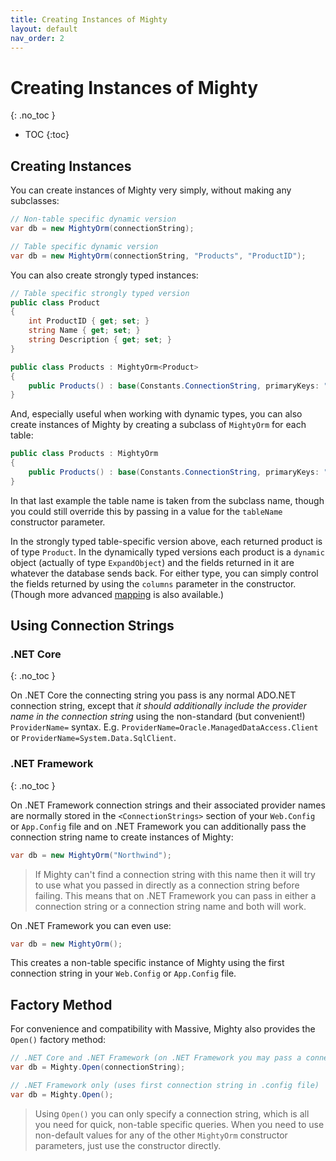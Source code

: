 ```yaml
---
title: Creating Instances of Mighty
layout: default
nav_order: 2
---
```


# Creating Instances of Mighty
{: .no_toc }

- TOC
{:toc}

## Creating Instances

You can create instances of Mighty very simply, without making any subclasses:

```c#
// Non-table specific dynamic version
var db = new MightyOrm(connectionString);
```

```c#
// Table specific dynamic version
var db = new MightyOrm(connectionString, "Products", "ProductID");
```

You can also create strongly typed instances:

```c#
// Table specific strongly typed version
public class Product
{
    int ProductID { get; set; }
    string Name { get; set; }
    string Description { get; set; }
}

public class Products : MightyOrm<Product>
{
    public Products() : base(Constants.ConnectionString, primaryKeys: "ProductID") { }
}
```

And, especially useful when working with dynamic types, you can also create instances of Mighty by creating a subclass of `MightyOrm` for each table:

```c#
public class Products : MightyOrm
{
    public Products() : base(Constants.ConnectionString, primaryKeys: "ProductID") {}
}
```

In that last example the table name is taken from the subclass name, though you could still override this by passing in a value for the `tableName` constructor parameter.

In the strongly typed table-specific version above, each returned product is of type `Product`. In the dynamically typed versions each product is a `dynamic` object (actually of type `ExpandObject`) and the fields returned in it are whatever the database sends back. For either type, you can simply control the fields returned by using the `columns` parameter in the constructor. (Though more advanced [mapping](database-mapping) is also available.)

## Using Connection Strings

### .NET Core
{: .no_toc }

On .NET Core the connecting string you pass is any normal ADO.NET connection string, except that *it should additionally include the provider name in the connection string* using the non-standard (but convenient!) `ProviderName=` syntax. E.g. `ProviderName=Oracle.ManagedDataAccess.Client` or  `ProviderName=System.Data.SqlClient`.

### .NET Framework
{: .no_toc }

On .NET Framework connection strings and their associated provider names are normally stored in the `<ConnectionStrings>` section of your `Web.Config` or `App.Config` file and on .NET Framework you can additionally pass the connection string name to create instances of Mighty:

```c#
var db = new MightyOrm("Northwind");
```

> If Mighty can't find a connection string with this name then it will try to use what you passed in directly as a connection string before failing. This means that on .NET Framework you can pass in either a connection string or a connection string name and both will work.

On .NET Framework you can even use:

```c#
var db = new MightyOrm();
```

This creates a non-table specific instance of Mighty using the first connection string in your `Web.Config` or `App.Config` file.

## Factory Method

For convenience and compatibility with Massive, Mighty also provides the `Open()` factory method:

```c#
// .NET Core and .NET Framework (on .NET Framework you may pass a connection string name)
var db = Mighty.Open(connectionString);
```

```c#
// .NET Framework only (uses first connection string in .config file)
var db = Mighty.Open();
```

> Using `Open()` you can only specify a connection string, which is all you need for quick, non-table specific queries. When you need to use non-default values for any of the other `MightyOrm` constructor parameters, just use the constructor directly.
